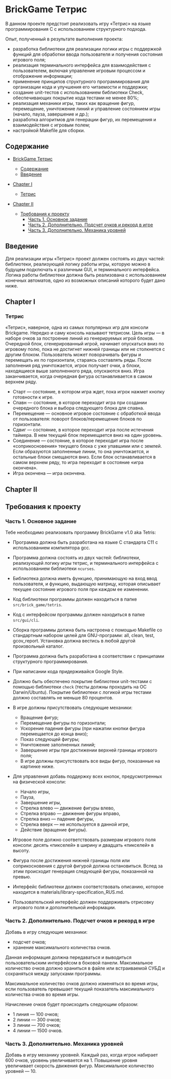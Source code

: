 # BrickGame Тетрис

В данном проекте предстоит реализовать игру «Тетрис» на языке программирования С с использованием структурного подхода.

Опыт, полученный в результате выполнения проекта:
- разработка библиотеки для реализации логики игры с поддержкой функций для обработки ввода пользователя и получения состояния игрового поля;
- реализация терминального интерфейса для взаимодействия с пользователем, включая управление игровым процессом и отображение информации;
- применение принципов структурного программирования для организации кода и улучшения его читаемости и поддержки;
- создание unit-тестов с использованием библиотеки Check, обеспечивающих покрытие кода тестами не менее 80%;
- реализация механики игры, таких как вращение фигур, перемещение, уничтожение линий и управление состоянием игры (начало, пауза, завершение и др.);
- разработка алгоритмов для генерации фигур, их перемещения и взаимодействия с игровым полем;
- настройкой Makefile для сборки.

## Содержание

- [BrickGame Тетрис](#brickgame-тетрис)

   - [Содержание](#содержание)
   - [Введение](#введение)

- [Chapter I](#chapter-i)

   - [Тетрис](#тетрис)

- [Chapter II](#chapter-ii)

   - [Требования к проекту](#требования-к-проекту)
      - [Часть 1. Основное задание](#часть-1-основное-задание)
      - [Часть 2. Дополнительно. Подсчет очков и рекорд в игре](#часть-2-дополнительно-подсчет-очков-и-рекорд-в-игре)
      - [Часть 3. Дополнительно. Механика уровней](#часть-3-дополнительно-механика-уровней)

## Введение

Для реализации игры «Тетрис» проект должен состоять из двух частей: библиотеки, реализующей логику работы игры, которую можно в будущем подключать к различным GUI, и терминального интерфейса. Логика работы библиотеки должна быть реализована с использованием конечных автоматов, одно из возможных описаний которого будет дано ниже.

## Chapter I <div id="chapter-i"></div>

### Тетрис

«Тетрис», наверное, одна из самых популярных игр для консоли Brickgame. Нередко и саму консоль называют тетрисом. Цель игры — в наборе очков за построение линий из генерируемых игрой блоков. Очередной блок, сгенерированный игрой, начинает опускаться вниз по игровому полю, пока не достигнет нижней границы или не столкнется с другим блоком. Пользователь может поворачивать фигуры и перемещать их по горизонтали, стараясь составлять ряды. После заполнения ряд уничтожается, игрок получает очки, а блоки, находящиеся выше заполненного ряда, опускаются вниз. Игра заканчивается, когда очередная фигура останавливается в самом верхнем ряду.

- Старт — состояние, в котором игра ждет, пока игрок нажмет кнопку готовности к игре.
- Спавн — состояние, в которое переходит игра при создании очередного блока и выбора следующего блока для спавна.
- Перемещение — основное игровое состояние с обработкой ввода от пользователя: поворот блоков/перемещение блоков по горизонтали.
- Сдвиг — состояние, в которое переходит игра после истечения таймера. В нем текущий блок перемещается вниз на один уровень.
- Соединение — состояние, в которое переходит игра после «соприкосновения» текущего блока с уже упавшими или с землей. Если образуются заполненные линии, то она уничтожается, и остальные блоки смещаются вниз. Если блок останавливается в самом верхнем ряду, то игра переходит в состояние «игра окончена».
- Игра окончена — игра окончена.

## Chapter II <div id="chapter-ii"></div>

## Требования к проекту

### Часть 1. Основное задание

Тебе необходимо реализовать программу BrickGame v1.0 aka Tetris:

- Программа должна быть разработана на языке С стандарта C11 с использованием компилятора gcc.
- Программа должна состоять из двух частей: библиотеки, реализующей логику игры тетрис, и терминального интерфейса с использованием библиотеки `ncurses`.
- Библиотека должна иметь функцию, принимающую на вход ввод пользователя, и функцию, выдающую матрицу, которая описывает текущее состояние игрового поля при каждом ее изменении.
- Код библиотеки программы должен находиться в папке `src/brick_game/tetris`.
- Код с интерфейсом программы должен находиться в папке `src/gui/cli`.
- Сборка программы должна быть настроена с помощью Makefile со стандартным набором целей для GNU-программ: all, clean, test, gcov_report. Установка должна вестись в любой другой произвольный каталог.
- Программа должна быть разработана в соответствии с принципами структурного программирования.
- При написании кода придерживайся Google Style.
- Должно быть обеспечено покрытие библиотеки unit-тестами с помощью библиотеки `check` (тесты должны проходить на ОС Darwin/Ubuntu). Покрытие библиотеки с логикой игры тестами должно составлять не меньше 80 процентов.
- В игре должны присутствовать следующие механики:

   - Вращение фигур;
   - Перемещение фигуры по горизонтали;
   - Ускорение падения фигуры (при нажатии кнопки фигура перемещается до конца вниз);
   - Показ следующей фигуры;
   - Уничтожение заполненных линий;
   - Завершение игры при достижении верхней границы игрового поля;
   - В игре должны присутствовать все виды фигур, показанные на картинке ниже.

- Для управления добавь поддержку всех кнопок, предусмотренных на физической консоли:

   - Начало игры,
   - Пауза,
   - Завершение игры,
   - Стрелка влево — движение фигуры влево,
   - Стрелка вправо — движение фигуры вправо,
   - Стрелка вниз — падение фигуры,
   - Стрелка вверх — не используется в данной игре,
   - Действие (вращение фигуры).

- Игровое поле должно соответствовать размерам игрового поля консоли: десять «пикселей» в ширину и двадцать «пикселей» в высоту.
- Фигура после достижения нижней границы поля или соприкосновения с другой фигурой должна остановиться. Вслед за этим происходит генерация следующей фигуры, показанной на превью.
- Интерфейс библиотеки должен соответствовать описанию, которое находится в materials/library-specification_RUS.md.
- Пользовательский интерфейс должен поддерживать отрисовку игрового поля и дополнительной информации.

### Часть 2. Дополнительно. Подсчет очков и рекорд в игре

Добавь в игру следующие механики:

- подсчет очков;
- хранение максимального количества очков.

Данная информация должна передаваться и выводиться пользовательским интерфейсом в боковой панели. Максимальное количество очков должно храниться в файле или встраиваемой СУБД и сохраняться между запусками программы.

Максимальное количество очков должно изменяться во время игры, если пользователь превышает текущий показатель максимального количества очков во время игры.

Начисление очков будет происходить следующим образом:

- 1 линия — 100 очков;
- 2 линии — 300 очков;
- 3 линии — 700 очков;
- 4 линии — 1500 очков.

### Часть 3. Дополнительно. Механика уровней

Добавь в игру механику уровней. Каждый раз, когда игрок набирает 600 очков, уровень увеличивается на 1. Повышение уровня увеличивает скорость движения фигур. Максимальное количество уровней — 10.
